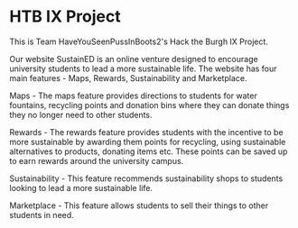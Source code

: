 # HTB IX Project

This is Team HaveYouSeenPussInBoots2's Hack the Burgh IX Project. 

Our website SustainED is an online venture designed to encourage university students to lead a more sustainable life. The website has four main features - Maps, Rewards, Sustainability and Marketplace.

Maps - The maps feature provides directions to students for water fountains, recycling points and donation bins where they can donate things they no longer need to other students.

Rewards - The rewards feature provides students with the incentive to be more sustainable by awarding them points for recycling, using sustainable alternatives to products, donating items etc. These points can be saved up to earn rewards around the university campus.

Sustainability - This feature recommends sustainability shops to students looking to lead a more sustainable life.

Marketplace - This feature allows students to sell their things to other students in need.
